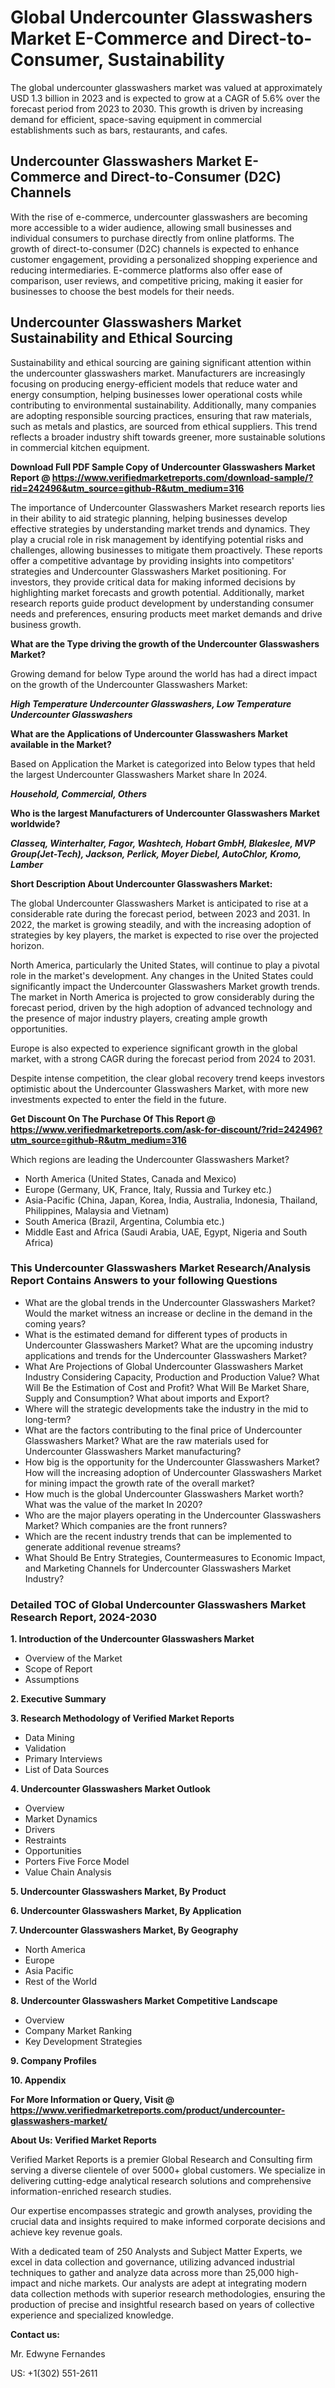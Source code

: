 <h1>Global Undercounter Glasswashers Market E-Commerce and Direct-to-Consumer, Sustainability</h1><p class=""><p>The global undercounter glasswashers market was valued at approximately USD 1.3 billion in 2023 and is expected to grow at a CAGR of 5.6% over the forecast period from 2023 to 2030. This growth is driven by increasing demand for efficient, space-saving equipment in commercial establishments such as bars, restaurants, and cafes.</p><h2>Undercounter Glasswashers Market E-Commerce and Direct-to-Consumer (D2C) Channels</h2><p>With the rise of e-commerce, undercounter glasswashers are becoming more accessible to a wider audience, allowing small businesses and individual consumers to purchase directly from online platforms. The growth of direct-to-consumer (D2C) channels is expected to enhance customer engagement, providing a personalized shopping experience and reducing intermediaries. E-commerce platforms also offer ease of comparison, user reviews, and competitive pricing, making it easier for businesses to choose the best models for their needs.</p><h2>Undercounter Glasswashers Market Sustainability and Ethical Sourcing</h2><p>Sustainability and ethical sourcing are gaining significant attention within the undercounter glasswashers market. Manufacturers are increasingly focusing on producing energy-efficient models that reduce water and energy consumption, helping businesses lower operational costs while contributing to environmental sustainability. Additionally, many companies are adopting responsible sourcing practices, ensuring that raw materials, such as metals and plastics, are sourced from ethical suppliers. This trend reflects a broader industry shift towards greener, more sustainable solutions in commercial kitchen equipment.</p></p><p class=""><strong>Download Full PDF Sample Copy of Undercounter Glasswashers Market Report @ <a href="https://www.verifiedmarketreports.com/download-sample/?rid=242496&utm_source=github-R&utm_medium=316" target="_blank">https://www.verifiedmarketreports.com/download-sample/?rid=242496&utm_source=github-R&utm_medium=316</a></strong></p><p>The importance of&nbsp;Undercounter Glasswashers Market research reports lies in their ability to aid strategic planning, helping businesses develop effective strategies by understanding market trends and dynamics. They play a crucial role in risk management by identifying potential risks and challenges, allowing businesses to mitigate them proactively. These reports offer a competitive advantage by providing insights into competitors' strategies and Undercounter Glasswashers Market positioning. For investors, they provide critical data for making informed decisions by highlighting market forecasts and growth potential. Additionally, market research reports guide product development by understanding consumer needs and preferences, ensuring products meet market demands and drive business growth.</p><p><strong>What are the&nbsp;Type driving the growth of the Undercounter Glasswashers Market?</strong></p><p id="" class="">Growing demand for below Type around the world has had a direct impact on the growth of the Undercounter Glasswashers Market:</p><p class=""><em><strong>High Temperature Undercounter Glasswashers, Low Temperature Undercounter Glasswashers</strong></em></p><p class=""><strong>What are the&nbsp;Applications&nbsp;of Undercounter Glasswashers Market available in the Market?</strong></p><p id="" class="">Based on Application the Market is categorized into Below types that held the largest Undercounter Glasswashers Market share In 2024.</p><p class=""><em><strong>Household, Commercial, Others</strong></em></p><p class=""><strong>Who is the largest Manufacturers of Undercounter Glasswashers Market worldwide?</strong></p><p><em><strong>Classeq, Winterhalter, Fagor, Washtech, Hobart GmbH, Blakeslee, MVP Group(Jet-Tech), Jackson, Perlick, Moyer Diebel, AutoChlor, Kromo, Lamber</strong></em></p><p id="" class=""><strong>Short Description About Undercounter Glasswashers Market:</strong></p><p>The global Undercounter Glasswashers Market is anticipated to rise at a considerable rate during the forecast period, between 2023 and 2031. In 2022, the market is growing steadily, and with the increasing adoption of strategies by key players, the market is expected to rise over the projected horizon.</p><p>North America, particularly the United States, will continue to play a pivotal role in the market's development. Any changes in the United States could significantly impact the Undercounter Glasswashers Market growth trends. The market in North America is projected to grow considerably during the forecast period, driven by the high adoption of advanced technology and the presence of major industry players, creating ample growth opportunities.</p><p>Europe is also expected to experience significant growth in the global market, with a strong CAGR during the forecast period from 2024 to 2031.</p><p>Despite intense competition, the clear global recovery trend keeps investors optimistic about the Undercounter Glasswashers Market, with more new investments expected to enter the field in the future.</p><p id="" class=""><strong>Get Discount On The Purchase Of This Report @ <a href="https://www.verifiedmarketreports.com/ask-for-discount/?rid=242496?utm_source=github-R&utm_medium=316" target="_blank">https://www.verifiedmarketreports.com/ask-for-discount/?rid=242496?utm_source=github-R&utm_medium=316</a></strong></p><p class="">Which regions are leading the Undercounter Glasswashers Market?</p><ul><li>North America (United States, Canada and Mexico)</li><li>Europe (Germany, UK, France, Italy, Russia and Turkey etc.)</li><li>Asia-Pacific (China, Japan, Korea, India, Australia, Indonesia, Thailand, Philippines, Malaysia and Vietnam)</li><li>South America (Brazil, Argentina, Columbia etc.)</li><li>Middle East and Africa (Saudi Arabia, UAE, Egypt, Nigeria and South Africa)</li></ul><h3 id="" class="">This Undercounter Glasswashers Market Research/Analysis Report Contains Answers to your following Questions</h3><ul><li>What are the global trends in the Undercounter Glasswashers Market? Would the market witness an increase or decline in the demand in the coming years?</li><li>What is the estimated demand for different types of products in Undercounter Glasswashers Market? What are the upcoming industry applications and trends for the Undercounter Glasswashers Market?</li><li>What Are Projections of Global Undercounter Glasswashers Market Industry Considering Capacity, Production and Production Value? What Will Be the Estimation of Cost and Profit? What Will Be Market Share, Supply and Consumption? What about imports and Export?</li><li>Where will the strategic developments take the industry in the mid to long-term?</li><li>What are the factors contributing to the final price of Undercounter Glasswashers Market? What are the raw materials used for Undercounter Glasswashers Market manufacturing?</li><li>How big is the opportunity for the Undercounter Glasswashers Market? How will the increasing adoption of Undercounter Glasswashers Market for mining impact the growth rate of the overall market?</li><li>How much is the global Undercounter Glasswashers Market worth? What was the value of the market In 2020?</li><li>Who are the major players operating in the Undercounter Glasswashers Market? Which companies are the front runners?</li><li>Which are the recent industry trends that can be implemented to generate additional revenue streams?</li><li>What Should Be Entry Strategies, Countermeasures to Economic Impact, and Marketing Channels for Undercounter Glasswashers Market Industry?</li></ul><h3 id="" class="">Detailed TOC of Global Undercounter Glasswashers Market Research Report, 2024-2030</h3><p id="" class=""><strong>1. Introduction of the Undercounter Glasswashers Market</strong></p><ul><li>Overview of the Market</li><li>Scope of Report</li><li>Assumptions</li></ul><p id="" class=""><strong>2. Executive Summary</strong></p><p id="" class=""><strong>3. Research Methodology of Verified Market Reports</strong></p><ul><li>Data Mining</li><li>Validation</li><li>Primary Interviews</li><li>List of Data Sources</li></ul><p id="" class=""><strong>4. Undercounter Glasswashers Market Outlook</strong></p><ul><li>Overview</li><li>Market Dynamics</li><li>Drivers</li><li>Restraints</li><li>Opportunities</li><li>Porters Five Force Model</li><li>Value Chain Analysis</li></ul><p id="" class=""><strong>5. Undercounter Glasswashers Market, By Product</strong></p><p id="" class=""><strong>6. Undercounter Glasswashers Market, By Application</strong></p><p id="" class=""><strong>7. Undercounter Glasswashers Market, By Geography</strong></p><ul><li>North America</li><li>Europe</li><li>Asia Pacific</li><li>Rest of the World</li></ul><p id="" class=""><strong>8. Undercounter Glasswashers Market Competitive Landscape</strong></p><ul><li>Overview</li><li>Company Market Ranking</li><li>Key Development Strategies</li></ul><p id="" class=""><strong>9. Company Profiles</strong></p><p id="" class=""><strong>10. Appendix</strong></p><p id="" class=""><strong>For More Information or Query, Visit @ <a href="https://www.verifiedmarketreports.com/product/undercounter-glasswashers-market/" target="_blank">https://www.verifiedmarketreports.com/product/undercounter-glasswashers-market/</a></strong></p><p id="" class=""><strong>About Us: Verified Market Reports</strong></p><p id="" class="">Verified Market Reports is a premier Global Research and Consulting firm serving a diverse clientele of over 5000+ global customers. We specialize in delivering cutting-edge analytical research solutions and comprehensive information-enriched research studies.</p><p id="" class="">Our expertise encompasses strategic and growth analyses, providing the crucial data and insights required to make informed corporate decisions and achieve key revenue goals.</p><p id="" class="">With a dedicated team of 250 Analysts and Subject Matter Experts, we excel in data collection and governance, utilizing advanced industrial techniques to gather and analyze data across more than 25,000 high-impact and niche markets. Our analysts are adept at integrating modern data collection methods with superior research methodologies, ensuring the production of precise and insightful research based on years of collective experience and specialized knowledge.</p><p id="" class=""><strong>Contact us:</strong></p><p id="" class="">Mr. Edwyne Fernandes</p><p id="" class="">US: +1(302) 551-2611</p>